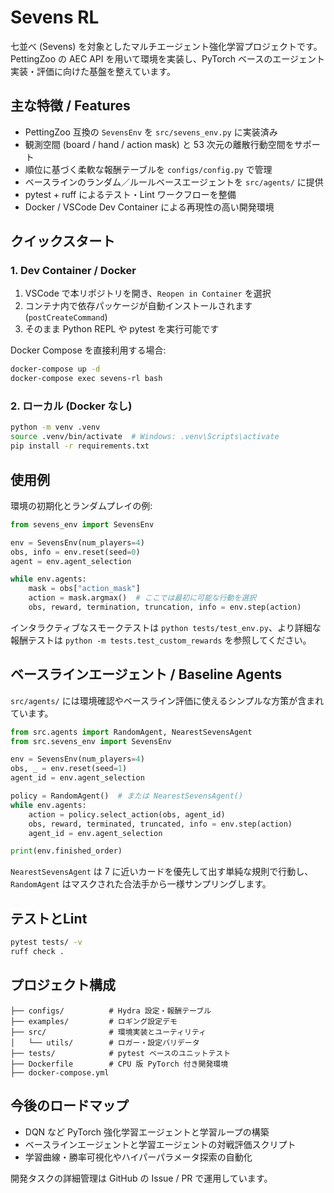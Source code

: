 # Sevens RL

七並べ (Sevens) を対象としたマルチエージェント強化学習プロジェクトです。PettingZoo の AEC API を用いて環境を実装し、PyTorch ベースのエージェント実装・評価に向けた基盤を整えています。

## 主な特徴 / Features
- PettingZoo 互換の `SevensEnv` を `src/sevens_env.py` に実装済み
- 観測空間 (board / hand / action mask) と 53 次元の離散行動空間をサポート
- 順位に基づく柔軟な報酬テーブルを `configs/config.py` で管理
- ベースラインのランダム／ルールベースエージェントを `src/agents/` に提供
- pytest + ruff によるテスト・Lint ワークフローを整備
- Docker / VSCode Dev Container による再現性の高い開発環境

## クイックスタート
### 1. Dev Container / Docker
1. VSCode で本リポジトリを開き、`Reopen in Container` を選択
2. コンテナ内で依存パッケージが自動インストールされます (`postCreateCommand`)
3. そのまま Python REPL や pytest を実行可能です

Docker Compose を直接利用する場合:
```bash
docker-compose up -d
docker-compose exec sevens-rl bash
```

### 2. ローカル (Docker なし)
```bash
python -m venv .venv
source .venv/bin/activate  # Windows: .venv\Scripts\activate
pip install -r requirements.txt
```

## 使用例
環境の初期化とランダムプレイの例:
```python
from sevens_env import SevensEnv

env = SevensEnv(num_players=4)
obs, info = env.reset(seed=0)
agent = env.agent_selection

while env.agents:
    mask = obs["action_mask"]
    action = mask.argmax()  # ここでは最初に可能な行動を選択
    obs, reward, termination, truncation, info = env.step(action)
```
インタラクティブなスモークテストは `python tests/test_env.py`、より詳細な報酬テストは `python -m tests.test_custom_rewards` を参照してください。

## ベースラインエージェント / Baseline Agents
`src/agents/` には環境確認やベースライン評価に使えるシンプルな方策が含まれています。

```python
from src.agents import RandomAgent, NearestSevensAgent
from src.sevens_env import SevensEnv

env = SevensEnv(num_players=4)
obs, _ = env.reset(seed=1)
agent_id = env.agent_selection

policy = RandomAgent()  # または NearestSevensAgent()
while env.agents:
    action = policy.select_action(obs, agent_id)
    obs, reward, terminated, truncated, info = env.step(action)
    agent_id = env.agent_selection

print(env.finished_order)
```

`NearestSevensAgent` は 7 に近いカードを優先して出す単純な規則で行動し、`RandomAgent` はマスクされた合法手から一様サンプリングします。

## テストとLint
```bash
pytest tests/ -v
ruff check .
```

## プロジェクト構成
```
├── configs/          # Hydra 設定・報酬テーブル
├── examples/         # ロギング設定デモ
├── src/              # 環境実装とユーティリティ
│   └── utils/        # ロガー・設定バリデータ
├── tests/            # pytest ベースのユニットテスト
├── Dockerfile        # CPU 版 PyTorch 付き開発環境
├── docker-compose.yml
```

## 今後のロードマップ
- DQN など PyTorch 強化学習エージェントと学習ループの構築
- ベースラインエージェントと学習エージェントの対戦評価スクリプト
- 学習曲線・勝率可視化やハイパーパラメータ探索の自動化

開発タスクの詳細管理は GitHub の Issue / PR で運用しています。
